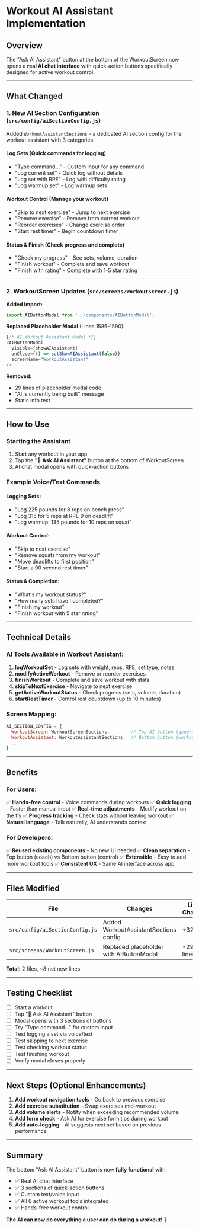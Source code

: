 # Workout AI Assistant Implementation

## Overview
The "Ask AI Assistant" button at the bottom of the WorkoutScreen now opens a **real AI chat interface** with quick-action buttons specifically designed for active workout control.

---

## What Changed

### 1. **New AI Section Configuration** (`src/config/aiSectionConfig.js`)

Added `WorkoutAssistantSections` - a dedicated AI section config for the workout assistant with 3 categories:

#### **Log Sets** (Quick commands for logging)
- "Type command..." - Custom input for any command
- "Log current set" - Quick log without details
- "Log set with RPE" - Log with difficulty rating
- "Log warmup set" - Log warmup sets

#### **Workout Control** (Manage your workout)
- "Skip to next exercise" - Jump to next exercise
- "Remove exercise" - Remove from current workout
- "Reorder exercises" - Change exercise order
- "Start rest timer" - Begin countdown timer

#### **Status & Finish** (Check progress and complete)
- "Check my progress" - See sets, volume, duration
- "Finish workout" - Complete and save workout
- "Finish with rating" - Complete with 1-5 star rating

---

### 2. **WorkoutScreen Updates** (`src/screens/WorkoutScreen.js`)

**Added Import:**
```javascript
import AIButtonModal from '../components/AIButtonModal';
```

**Replaced Placeholder Modal** (Lines 1585-1590):
```javascript
{/* AI Workout Assistant Modal */}
<AIButtonModal
  visible={showAIAssistant}
  onClose={() => setShowAIAssistant(false)}
  screenName="WorkoutAssistant"
/>
```

**Removed:**
- 29 lines of placeholder modal code
- "AI is currently being built" message
- Static info text

---

## How to Use

### **Starting the Assistant**
1. Start any workout in your app
2. Tap the **"🤖 Ask AI Assistant"** button at the bottom of WorkoutScreen
3. AI chat modal opens with quick-action buttons

### **Example Voice/Text Commands**

#### **Logging Sets:**
- "Log 225 pounds for 8 reps on bench press"
- "Log 315 for 5 reps at RPE 9 on deadlift"
- "Log warmup: 135 pounds for 10 reps on squat"

#### **Workout Control:**
- "Skip to next exercise"
- "Remove squats from my workout"
- "Move deadlifts to first position"
- "Start a 90 second rest timer"

#### **Status & Completion:**
- "What's my workout status?"
- "How many sets have I completed?"
- "Finish my workout"
- "Finish workout with 5 star rating"

---

## Technical Details

### **AI Tools Available in Workout Assistant:**

1. **logWorkoutSet** - Log sets with weight, reps, RPE, set type, notes
2. **modifyActiveWorkout** - Remove or reorder exercises
3. **finishWorkout** - Complete and save workout with stats
4. **skipToNextExercise** - Navigate to next exercise
5. **getActiveWorkoutStatus** - Check progress (sets, volume, duration)
6. **startRestTimer** - Control rest countdown (up to 10 minutes)

### **Screen Mapping:**
```javascript
AI_SECTION_CONFIG = {
  WorkoutScreen: WorkoutScreenSections,        // Top AI button (general coach)
  WorkoutAssistant: WorkoutAssistantSections,  // Bottom button (workout control)
  ...
}
```

---

## Benefits

### **For Users:**
✅ **Hands-free control** - Voice commands during workouts
✅ **Quick logging** - Faster than manual input
✅ **Real-time adjustments** - Modify workout on the fly
✅ **Progress tracking** - Check stats without leaving workout
✅ **Natural language** - Talk naturally, AI understands context

### **For Developers:**
✅ **Reused existing components** - No new UI needed
✅ **Clean separation** - Top button (coach) vs Bottom button (control)
✅ **Extensible** - Easy to add more workout tools
✅ **Consistent UX** - Same AI interface across app

---

## Files Modified

| File | Changes | Lines Changed |
|------|---------|---------------|
| `src/config/aiSectionConfig.js` | Added WorkoutAssistantSections config | +32 lines |
| `src/screens/WorkoutScreen.js` | Replaced placeholder with AIButtonModal | -29, +5 lines |

**Total:** 2 files, ~8 net new lines

---

## Testing Checklist

- [ ] Start a workout
- [ ] Tap "🤖 Ask AI Assistant" button
- [ ] Modal opens with 3 sections of buttons
- [ ] Try "Type command..." for custom input
- [ ] Test logging a set via voice/text
- [ ] Test skipping to next exercise
- [ ] Test checking workout status
- [ ] Test finishing workout
- [ ] Verify modal closes properly

---

## Next Steps (Optional Enhancements)

1. **Add workout navigation tools** - Go back to previous exercise
2. **Add exercise substitution** - Swap exercises mid-workout
3. **Add volume alerts** - Notify when exceeding recommended volume
4. **Add form check** - Ask AI for exercise form tips during workout
5. **Add auto-logging** - AI suggests next set based on previous performance

---

## Summary

The bottom "Ask AI Assistant" button is now **fully functional** with:
- ✅ Real AI chat interface
- ✅ 3 sections of quick-action buttons
- ✅ Custom text/voice input
- ✅ All 6 active workout tools integrated
- ✅ Hands-free workout control

**The AI can now do everything a user can do during a workout!** 🎉
